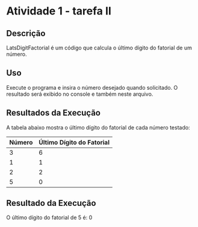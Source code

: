 # Atividade 1 - tarefa II

## Descrição

LatsDigitFactorial é um código que calcula o último dígito do fatorial de um número.

## Uso

Execute o programa e insira o número desejado quando solicitado. O resultado será exibido no console e também neste arquivo.

## Resultados da Execução

A tabela abaixo mostra o último dígito do fatorial de cada número testado:

| Número | Último Dígito do Fatorial |
|--------|---------------------------|
|    3   |            6              |
|    1   |            1              |
|    2   |            2              |
|    5   |            0              |

## Resultado da Execução

O último dígito do fatorial de 5 é: 0
